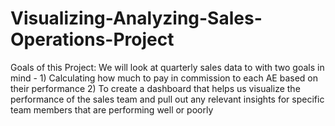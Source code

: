 # Visualizing-Analyzing-Sales-Operations-Project
Goals of this Project: We will look at quarterly sales data to with two goals in mind - 1) Calculating how much to pay in commission to each AE based on their performance 2) To create a dashboard that helps us visualize the performance of the sales team and pull out any relevant insights for specific team members that are performing well or poorly
